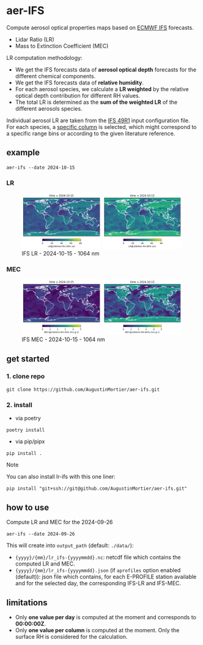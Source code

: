# aer-IFS

Compute aerosol optical properties maps based on [ECMWF IFS](https://www.ecmwf.int/en/forecasts/documentation-and-support/changes-ecmwf-model) forecasts.
- Lidar Ratio (LR)
- Mass to Extinction Coefficient (MEC)

LR computation methodology:
- We get the IFS forecasts data of **aerosol optical depth** forecasts for the different chemical components.
- We get the IFS forecasts data of **relative humidity**.
- For each aerosol species, we calculate a **LR weighted** by the relative optical depth contribution for different RH values.
- The total LR is determined as the **sum of the weighted LR** of the different aerosols species.
  
Individual aerosol LR are taken from the [IFS 49R1](aer_ifs/config/aerosol_ifs_49R1_20230725.nc) input configuration file. For each species, a [specific column](aer_ifs/config/species_column.json) is selected, which might correspond to a specific range bins or according to the given literature reference.
 
## example

```
aer-ifs --date 2024-10-15
```
### LR
<figure>
  <div float="left">
    <img src="examples/lr-1064nm-rh30-20241015.png" width="49%">
    <img src="examples/lr-1064nm-rh80-20241015.png" width="49%">
  </div>
  <figcaption>IFS LR - 2024-10-15 - 1064 nm</figcaption>
</figure>

### MEC
<figure>
  <div float="left">
    <img src="examples/mec-1064nm-rh30-20241015.png" width="49%">
    <img src="examples/mec-1064nm-rh80-20241015.png" width="49%">
  </div>
  <figcaption>IFS MEC - 2024-10-15 - 1064 nm</figcaption>
</figure>

## get started

### 1. clone repo
```
git clone https://github.com/AugustinMortier/aer-ifs.git
```

### 2. install
- via poetry
```
poetry install
```

- via pip/pipx
```
pip install .
```

> [!NOTE]
> You can also install lr-ifs with this one liner:
> ```
> pip install "git+ssh://git@github.com/AugustinMortier/aer-ifs.git"
> ```

## how to use
Compute LR and MEC for the 2024-09-26

```
aer-ifs --date 2024-09-26
```

This will create into `output_path` (default: `./data/`):
- `{yyyy}/{mm}/lr_ifs-{yyyymmdd}.nc`: netcdf file which contains the computed LR and MEC.
- `{yyyy}/{mm}/lr_ifs-{yyyymmdd}.json` (if `aprofiles` option enabled (default)): json file which contains, for each E-PROFILE station available and for the selected day, the corresponding IFS-LR and IFS-MEC.

## limitations
- Only **one value per day** is computed at the moment and corresponds to **00:00:00Z**.
- Only **one value per column** is computed at the moment. Only the surface RH is considered for the calculation.
